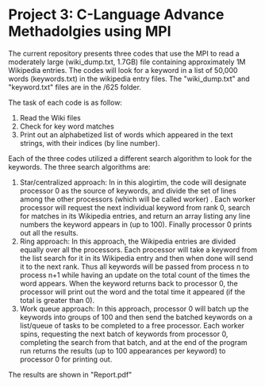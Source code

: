 # Project 3: C-Language Advance Methadolgies using MPI
The current repository presents three codes that use the MPI to read a moderately large (wiki_dump.txt, 1.7GB) file containing approximately 1M Wikipedia entries. The codes will look for a keyword in a list of 50,000 words (keywords.txt) in the wikipedia entry files. The "wiki_dump.txt" and "keyword.txt" files are in the /625 folder. 

The task of each code is as follow:
1. Read the Wiki files 
2. Check for key word matches
3. Print out an alphabetized list of words which appeared in the text strings, with their indices (by line number).

Each of the three codes utilized a different search algorithm to look for the keywords. The three search algorithms are:
1. Star/centralized approach: In in this alogirtim, the code will designate processor 0 as the source of keywords, and divide the set of lines among the other processors (which will be called worker) . Each worker processor will request the next individual keyword from rank 0, search for matches in its Wikipedia entries, and return an array listing any line numbers the keyword appears in (up to 100). Finally processor 0 prints out all the results.
2. Ring approach: In this approach, the Wikipedia entries are divided equally over all the processors. Each processor will take a keyword from the list search for it in its Wikipedia entry and then when done will send it to the next rank. Thus all keywords will be passed from process n to process n+1 while having an update on the total count of the times the word appears. When the keyword returns back to processor 0, the processor will print out the word and the total time it appeared (if the total is greater than 0).
3. Work queue approach: In this approach, processor 0 will batch up the keywords into groups of 100 and then send the batched keywords on a list/queue of tasks to be completed to a free processor. Each worker spins, requesting the next batch of keywords from processor 0, completing the search from that batch, and at the end of the program run returns the results (up to 100 appearances per keyword) to processor 0 for printing out.

The results are shown in "Report.pdf"
